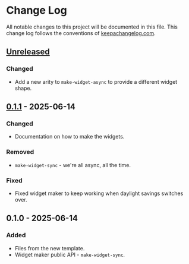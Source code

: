 # Change Log
All notable changes to this project will be documented in this file. This change log follows the conventions of [keepachangelog.com](http://keepachangelog.com/).

## [Unreleased]
### Changed
- Add a new arity to `make-widget-async` to provide a different widget shape.

## [0.1.1] - 2025-06-14
### Changed
- Documentation on how to make the widgets.

### Removed
- `make-widget-sync` - we're all async, all the time.

### Fixed
- Fixed widget maker to keep working when daylight savings switches over.

## 0.1.0 - 2025-06-14
### Added
- Files from the new template.
- Widget maker public API - `make-widget-sync`.

[Unreleased]: https://sourcehost.site/your-name/buzzlabs-phase-3/compare/0.1.1...HEAD
[0.1.1]: https://sourcehost.site/your-name/buzzlabs-phase-3/compare/0.1.0...0.1.1
